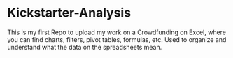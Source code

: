 # Kickstarter-Analysis
This is my first Repo to upload my work on a Crowdfunding on Excel, where you can find charts, filters, pivot tables, formulas, etc. Used to organize and understand what the data on the spreadsheets mean.

